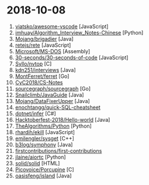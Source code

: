 # 2018-10-08

1. [viatsko/awesome-vscode](https://github.com/viatsko/awesome-vscode "🎨 A curated list of delightful VS Code packages and resources.") [JavaScript]
2. [imhuay/Algorithm_Interview_Notes-Chinese](https://github.com/imhuay/Algorithm_Interview_Notes-Chinese "2018/2019/校招/春招/秋招/算法/机器学习(Machine Learning)/深度学习(Deep Learning)/自然语言处理(NLP)/C/C++/Python/面试笔记") [Python]
3. [Mojang/brigadier](https://github.com/Mojang/brigadier "Brigadier is a command parser & dispatcher, designed and developed for Minecraft: Java Edition.") [Java]
4. [retejs/rete](https://github.com/retejs/rete "JavaScript framework for visual programming and creating node editor") [JavaScript]
5. [Microsoft/MS-DOS](https://github.com/Microsoft/MS-DOS "The original sources of MS-DOS 1.25 and 2.0, for reference purposes") [Assembly]
6. [30-seconds/30-seconds-of-code](https://github.com/30-seconds/30-seconds-of-code "Curated collection of useful JavaScript snippets that you can understand in 30 seconds or less.") [JavaScript]
7. [Syllo/nvtop](https://github.com/Syllo/nvtop "NVIDIA GPUs htop like monitoring tool") [C]
8. [kdn251/interviews](https://github.com/kdn251/interviews "Everything you need to know to get the job.") [Java]
9. [MontFerret/ferret](https://github.com/MontFerret/ferret "Declarative web scraping") [Go]
10. [CyC2018/CS-Notes](https://github.com/CyC2018/CS-Notes "📚 Computer Science Learning Notes") 
11. [sourcegraph/sourcegraph](https://github.com/sourcegraph/sourcegraph "Code search and intelligence, self-hosted and scalable") [Go]
12. [Snailclimb/JavaGuide](https://github.com/Snailclimb/JavaGuide "【Java学习+面试指南】 一份涵盖大部分Java程序员所需要掌握的核心知识。") [Java]
13. [Mojang/DataFixerUpper](https://github.com/Mojang/DataFixerUpper "A set of utilities designed for incremental building, merging and optimization of data transformations.") [Java]
14. [enochtangg/quick-SQL-cheatsheet](https://github.com/enochtangg/quick-SQL-cheatsheet "A quick reminder of all SQL queries and examples on how to use them.") 
15. [dotnet/infer](https://github.com/dotnet/infer "Infer.NET is a framework for running Bayesian inference in graphical models") [C#]
16. [Hacktoberfest-2018/Hello-world](https://github.com/Hacktoberfest-2018/Hello-world "Add any Program in any language you like or add a hello world Program ❣️ if you like give us ⭐️") [Java]
17. [TheAlgorithms/Python](https://github.com/TheAlgorithms/Python "All Algorithms implemented in Python") [Python]
18. [rhardih/ekill](https://github.com/rhardih/ekill "Chrome extension to nuke annoying elements in a web page") [JavaScript]
19. [emilengler/sysget](https://github.com/emilengler/sysget "One package manager to rule them all") [C++]
20. [b3log/symphony](https://github.com/b3log/symphony "🎶 一款用 Java 实现的现代化社区（论坛/BBS/社交网络/博客）平台。https://hacpai.com") [Java]
21. [firstcontributions/first-contributions](https://github.com/firstcontributions/first-contributions "🚀✨ Help beginners to contribute to open source projects") 
22. [jlaine/aiortc](https://github.com/jlaine/aiortc "WebRTC and ORTC implementation for Python using asyncio") [Python]
23. [solid/solid](https://github.com/solid/solid "Solid - Re-decentralizing the web (project directory)") [HTML]
24. [Picovoice/Porcupine](https://github.com/Picovoice/Porcupine "On-device wake word detection engine powered by deep learning.") [C]
25. [oasisfeng/island](https://github.com/oasisfeng/island "Island for Android") [Java]
